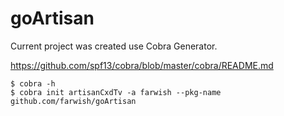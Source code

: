 # goArtisan

Current project was created use Cobra Generator.

https://github.com/spf13/cobra/blob/master/cobra/README.md

```
$ cobra -h
$ cobra init artisanCxdTv -a farwish --pkg-name github.com/farwish/goArtisan
```

